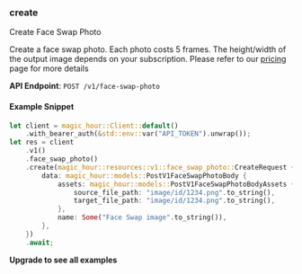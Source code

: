 
### create <a name="create"></a>
Create Face Swap Photo

Create a face swap photo. Each photo costs 5 frames. The height/width of the output image depends on your subscription. Please refer to our [pricing](/pricing) page for more details

**API Endpoint**: `POST /v1/face-swap-photo`

#### Example Snippet

```rust
let client = magic_hour::Client::default()
    .with_bearer_auth(&std::env::var("API_TOKEN").unwrap());
let res = client
    .v1()
    .face_swap_photo()
    .create(magic_hour::resources::v1::face_swap_photo::CreateRequest {
        data: magic_hour::models::PostV1FaceSwapPhotoBody {
            assets: magic_hour::models::PostV1FaceSwapPhotoBodyAssets {
                source_file_path: "image/id/1234.png".to_string(),
                target_file_path: "image/id/1234.png".to_string(),
            },
            name: Some("Face Swap image".to_string()),
        },
    })
    .await;
```

**Upgrade to see all examples**
